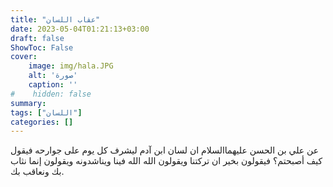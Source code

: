 ```yaml
---
title: "عقاب اللسان"
date: 2023-05-04T01:21:13+03:00
draft: false
ShowToc: False
cover:
    image: img/hala.JPG
    alt: 'صورة'
    caption: ''
#    hidden: false
summary: 
tags: ["اللسان"]
categories: []
---
```

عن علي بن الحسن عليهما‌السلام ان لسان ابن آدم ليشرف
كل يوم على جوارحه فيقول كيف أصبحتم؟ فيقولون بخير ان تركتنا
ويقولون الله الله فينا ويناشدونه ويقولون إنما نثاب بك ونعاقب بك.

